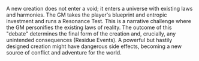 A new creation does not enter a void; it enters a universe with existing laws and harmonies. The GM takes the player's blueprint and entropic investment and runs a Resonance Test. This is a narrative challenge where the GM personifies the existing laws of reality. The outcome of this "debate" determines the final form of the creation and, crucially, any unintended consequences (Residue Events). A powerful but hastily designed creation might have dangerous side effects, becoming a new source of conflict and adventure for the world.